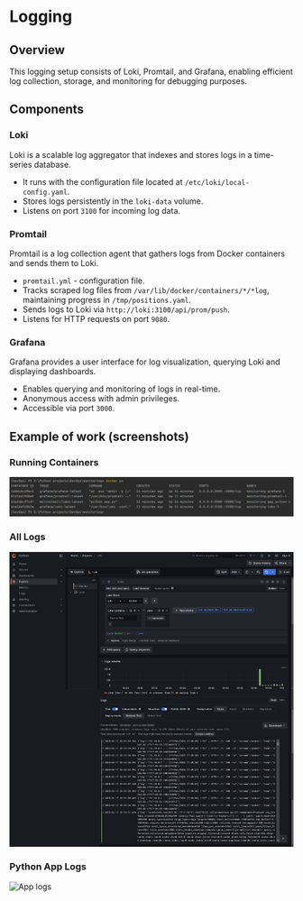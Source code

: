 # Logging

## Overview

This logging setup consists of Loki, Promtail, and Grafana, enabling efficient log collection, storage, and monitoring for debugging purposes.

## Components

### Loki
Loki is a scalable log aggregator that indexes and stores logs in a time-series database.
- It runs with the configuration file located at `/etc/loki/local-config.yaml`.
- Stores logs persistently in the `loki-data` volume.
- Listens on port `3100` for incoming log data.

### Promtail
Promtail is a log collection agent that gathers logs from Docker containers and sends them to Loki.
- `promtail.yml` - configuration file.
- Tracks scraped log files from `/var/lib/docker/containers/*/*log`, maintaining progress in `/tmp/positions.yaml`.
- Sends logs to Loki via `http://loki:3100/api/prom/push`.
- Listens for HTTP requests on port `9080`.

### Grafana
Grafana provides a user interface for log visualization, querying Loki and displaying dashboards.
- Enables querying and monitoring of logs in real-time.
- Anonymous access with admin privileges.
- Accessible via port `3000`.

## Example of work (screenshots)

### Running Containers

![Containers](screenshots/containers.png)

### All Logs

![All Logs](screenshots//all_logs.png)

### Python App Logs

![App logs](screenshots/python_app_logs.png)

